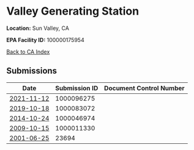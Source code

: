 # Valley Generating Station

**Location:** Sun Valley, CA

**EPA Facility ID:** 100000175954

[Back to CA Index](../../index.md)

## Submissions

| Date | Submission ID | Document Control Number |
|------|--------------|-------------------------|
| [2021-11-12](submissions/1000096275.md) | 1000096275 |  |
| [2019-10-18](submissions/1000083072.md) | 1000083072 |  |
| [2014-10-24](submissions/1000046974.md) | 1000046974 |  |
| [2009-10-15](submissions/1000011330.md) | 1000011330 |  |
| [2001-06-25](submissions/23694.md) | 23694 |  |
